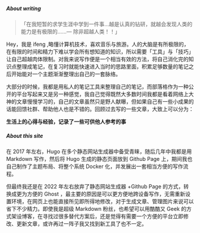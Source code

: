 ##### About writing

> 「在我短暂的求学生涯中学到一件事…越是认真的钻研，就越会发现人类的能力是有极限的......— 除非超越人类！！」

Hey，我是 ifeng ,略懂计算机技术，喜欢音乐与旅游。人的大脑是有所极限的，在有限的时间和精力下难以学会所有想知道的知识，所以需要「工具」与「技巧」让自己超越肉体限制。对我来说写作便是一个相当有效的方法，将自己消化完的知识点整理成笔记，在复习时就能快速进入当时的思路里面，积累足够数量的笔记之后开始能对一个主题渐渐整理出自己的一套脉络。

大部分的时候，我都是用私人的笔记工具来整理自己的笔记，而部落格作为一种公开的平台写起来又是另一种感觉，我自己觉得既然大多数时间我都是看着网络上大神的文章慢慢学习的，自己的文章虽然只是野人献曝，但如果自己有一些小成果的话能回馈社群、帮助他人也是不错的。回顾过去写的一些文章，大致上可以分为：

**生活上的心得与经验，记录了一些可供他人参考的事**

##### About this site

在 2017 年左右，Hugo 在多个静态网站生成器中备受青睐，随后几年中我都是用 Markdown 写作，然后将 Hugo 生成的静态页面放到 Github Page 上，期间我也自己制作了主题布局、将整个系统 Docker 化，并发展出一套相当方便的写作流程。

但最终我还是在 2022 年左右放弃了静态网站生成器 +Github Page 的方式，转换成更为方便的 Ghost ，最主要的原因是可以更方便地跨设备写作，无需重新设置环境，在网页上也能直接所见即所得地修改，对于生成文章、管理图片来说可以省下不少精力。即使我是超级 Markdown 粉丝，也希望可以用酷酷又 Geek 的方式架设博客，在寻找过很多替代方案后，还是觉得有需要一个方便的平台立即修改、更新文章，或许再过一阵子我又找到新工具了也不一定。
